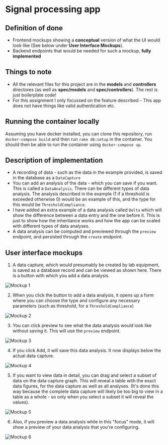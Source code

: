 # Signal processing app

## Definition of done
* Frontend mockups showing a **conceptual** version of what the UI would look like (See below under **User Interface Mockups**).
* Backend endpoints that would be needed for such a mockup, **fully implemented**

## Things to note
* All the relevant files for this project are in the **models** and **controllers** directores (as well as **spec/models** and **spec/controllers**). The rest is just boilerplate code!
* For this assignment I only focussed on the feature described - This app does not have things like valid authentication etc.

## Running the container locally

Assuming you have docker installed, you can clone this repository, run `docker-compose build` and then run `rake db:setup` in the container. You should then be able to run the container using `docker-compose up`.

## Description of implementation
* A recording of data - such as the data in the example provided, is saved in the database as a `DataCapture`
* You can add an analysis of the data - which you can save if you want. This is called a `DataAnalysis`. There can be different types of data analysis. The analysis described in the example (1 if a threshold is exceeded otherwise 0) would be an example of this, and the type for this would be `ThresholdCompliance`.
* I have added an extra example of a data analysis called `Delta` which will show the difference between a data entry and the one before it. This is just to show how the inheritance works and how the app can be scaled with different types of data analyses.
* A data analysis can be computed and previewed through the `preview` endpoint, and persisted through the `create` endpoint.

## User interface mockups

1. A data capture, which would presumably be created by lab equipment, is saved as a database record and can be viewed as shown here. There is a button with which you add a data analysis.

![Mockup 1](https://img.techpowerup.org/191002/mockup-1.png)

2. When you click the button to add a data analysis, it opens up a form where you can choose the type and configure any necessary parameters (such as threshold, for a `ThresholdCompliance`)

![Mockup 2](https://img.techpowerup.org/191002/mockup-2.png)

3. You can click preview to see what the data analysis would look like without saving it. This will use the `preview` endpoint.

![Mockup 3](https://img.techpowerup.org/191002/mockup-3.png)

4. If you click Add, it will save this data analysis. It now displays below the actual data capture.

![Mockup 4](https://img.techpowerup.org/191002/mockup-4.png)

5. If you want to view data in detail, you can drag and select a subset of data on the data capture graph. This will reveal a table with the exact data figures, for the data capture as well as all analyses. (It's done this way because the complete data capture will likely be too big to view in a table as a whole - so only when you select a subset it will reveal the values).

![Mockup 5](https://img.techpowerup.org/191002/mockup-5.png)

6. Also, if you preview a data analysis while in this "focus" mode, it will show a preview of your data analysis that you're configuring.

![Mockup 6](https://img.techpowerup.org/191002/mockup-6.png)
